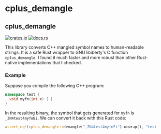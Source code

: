 # cplus_demangle

## cplus_demangle
[![crates.io](https://img.shields.io/crates/v/cplus_demangle)](https://crates.io/crates/cplus_demangle) [![docs.rs](https://docs.rs/cplus_demangle/badge.svg)](https://docs.rs/cplus_demangle/latest/cplus_demangle/)

This library converts C++ mangled symbol names to human-readable strings. It is a safe Rust wrapper to GNU libiberty's C function `cplus_demangle`. I found it much faster and more robust than other Rust-native implementations that I checked.

### Example
Suppose you compile the following C++ program:
```cpp
namespace test {
  void myfn(int x) { }
}
```

In the resulting binary, the symbol that gets generated for `myfn` is `_ZN4test4myfnEi`. We can convert it back with this Rust code:
```rust
assert_eq!(cplus_demangle::demangle("_ZN4test4myfnEi").unwrap(), "test::myfn(int)");
```
